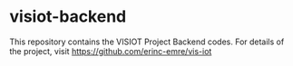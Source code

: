 # visiot-backend
This repository contains the VISIOT Project Backend codes. For details of the project, visit https://github.com/erinc-emre/vis-iot
